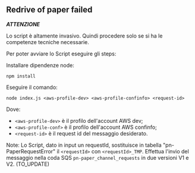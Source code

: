 ## Redrive of paper failed 

***ATTENZIONE***

Lo script è altamente invasivo. Quindi procedere solo se si ha le competenze tecniche necessarie.

Per poter avviare lo Script eseguire gli steps:

Installare dipendenze node:
    
    npm install

Eseguire il comando:

    node index.js <aws-profile-dev> <aws-profile-confinfo> <request-id>

Dove:
- `<aws-profile-dev>` è il profilo dell'account AWS dev;
- `<aws-profile-conf>` è il profilo dell'account AWS confinfo;
- `<request-id>` è il request id del messaggio desiderato.

Note: 
Lo Script, dato in input un requestId, sostituisce in tabella "pn-PaperRequestError" il `<requestId>` con `<requestId>_TMP`.
Effettua l'invio del messaggio nella coda SQS `pn-paper_channel_requests` in due versioni V1 e V2. (TO_UPDATE)
